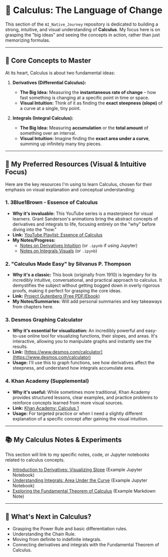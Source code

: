 # 🧠 Calculus: The Language of Change

This section of the `AI_Native_Journey` repository is dedicated to building a strong, intuitive, and visual understanding of **Calculus**. My focus here is on grasping the "big ideas" and seeing the concepts in action, rather than just memorizing formulas.

---

## 🌟 Core Concepts to Master

At its heart, Calculus is about two fundamental ideas:

1.  **Derivatives (Differential Calculus):**
    * **The Big Idea:** Measuring the **instantaneous rate of change** – how fast something is changing at a specific point in time or space.
    * **Visual Intuition:** Think of it as finding the **exact steepness (slope)** of a curve at a single, tiny point.

2.  **Integrals (Integral Calculus):**
    * **The Big Idea:** Measuring **accumulation** or the **total amount** of something over an interval.
    * **Visual Intuition:** Imagine finding the **exact area under a curve**, summing up infinitely many tiny pieces.

---

## 📖 My Preferred Resources (Visual & Intuitive Focus)

Here are the key resources I'm using to learn Calculus, chosen for their emphasis on visual explanation and conceptual understanding:

### 1. 3Blue1Brown - Essence of Calculus
* **Why it's invaluable:** This YouTube series is a masterpiece for visual learners. Grant Sanderson's animations bring the abstract concepts of derivatives and integrals to life, focusing entirely on the "why" before diving into the "how."
* **Link:** [YouTube Playlist: Essence of Calculus](https://www.youtube.com/playlist?list=PLZHQObOWTQDMsr9K-ryXb86gMZFgJ0sH3)
* **My Notes/Progress:**
    * [Notes on Derivatives Intuition](./01_derivatives_intuition.md) (or `.ipynb` if using Jupyter)
    * [Notes on Integrals Visuals](./02_integrals_visuals.md) (or `.ipynb`)

### 2. "Calculus Made Easy" by Silvanus P. Thompson
* **Why it's a classic:** This book (originally from 1910) is legendary for its incredibly intuitive, conversational, and practical approach to calculus. It demystifies the subject without getting bogged down in overly rigorous proofs, making it perfect for grasping the core ideas.
* **Link:** [Project Gutenberg (Free PDF/Ebook)](https://www.gutenberg.org/ebooks/33283)
* **My Notes/Summaries:** Will add personal summaries and key takeaways from chapters here.

### 3. Desmos Graphing Calculator
* **Why it's essential for visualization:** An incredibly powerful and easy-to-use online tool for visualizing functions, their slopes, and areas. It's interactive, allowing you to manipulate graphs and instantly see the results.
* **Link:** [https://www.desmos.com/calculator](https://www.desmos.com/calculator)
* **Usage:** I'll use this to graph functions, see how derivatives affect the steepness, and understand how integrals accumulate area.

### 4. Khan Academy (Supplemental)
* **Why it's useful:** While sometimes more traditional, Khan Academy provides structured lessons, clear examples, and practice problems to reinforce concepts learned from more visual sources.
* **Link:** [Khan Academy: Calculus 1](https://www.khanacademy.org/math/calculus-1)
* **Usage:** For targeted practice or when I need a slightly different explanation of a specific concept after gaining the visual intuition.

---

## 📚 My Calculus Notes & Experiments

This section will link to my specific notes, code, or Jupyter notebooks related to calculus concepts.

* [Introduction to Derivatives: Visualizing Slope](./01_derivatives_intuition.ipynb) (Example Jupyter Notebook)
* [Understanding Integrals: Area Under the Curve](./02_integrals_visuals.ipynb) (Example Jupyter Notebook)
* [Exploring the Fundamental Theorem of Calculus](./03_fundamental_theorem.md) (Example Markdown Note)

---

## 🚧 What's Next in Calculus?

* Grasping the Power Rule and basic differentiation rules.
* Understanding the Chain Rule.
* Moving from definite to indefinite integrals.
* Connecting derivatives and integrals with the Fundamental Theorem of Calculus.